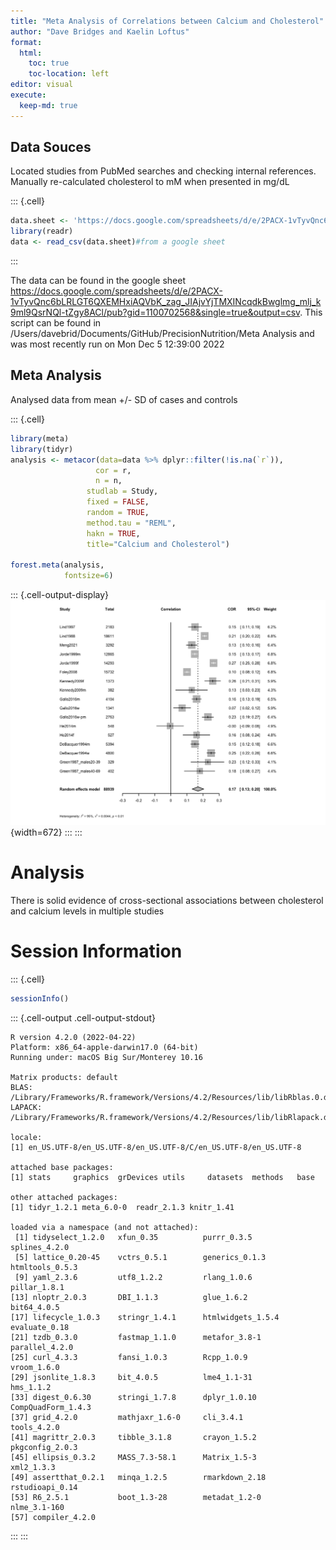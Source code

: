 ```yaml
---
title: "Meta Analysis of Correlations between Calcium and Cholesterol"
author: "Dave Bridges and Kaelin Loftus"
format:
  html:
    toc: true
    toc-location: left
editor: visual
execute:
  keep-md: true
---
```






## Data Souces

Located studies from PubMed searches and checking internal references.  Manually re-calculated cholesterol to mM when presented in mg/dL



::: {.cell}

```{.r .cell-code}
data.sheet <- 'https://docs.google.com/spreadsheets/d/e/2PACX-1vTyvQnc6bLRLGT6QXEMHxiAQVbK_zag_JIAjvYjTMXINcqdkBwglmg_mlj_k9ml9QsrNQl-tZgy8ACl/pub?gid=1100702568&single=true&output=csv'
library(readr)
data <- read_csv(data.sheet)#from a google sheet
```
:::


The data can be found in the google sheet https://docs.google.com/spreadsheets/d/e/2PACX-1vTyvQnc6bLRLGT6QXEMHxiAQVbK_zag_JIAjvYjTMXINcqdkBwglmg_mlj_k9ml9QsrNQl-tZgy8ACl/pub?gid=1100702568&single=true&output=csv.  This script can be found in /Users/davebrid/Documents/GitHub/PrecisionNutrition/Meta Analysis and was most recently run on Mon Dec  5 12:39:00 2022

## Meta Analysis

Analysed data from mean +/- SD of cases and controls


::: {.cell}

```{.r .cell-code}
library(meta)
library(tidyr)
analysis <- metacor(data=data %>% dplyr::filter(!is.na(`r`)),
                   cor = r, 
                   n = n,
                 studlab = Study,
                 fixed = FALSE,
                 random = TRUE,
                 method.tau = "REML",
                 hakn = TRUE,
                 title="Calcium and Cholesterol")

forest.meta(analysis,
            fontsize=6)
```

::: {.cell-output-display}
![](figures/pth-meta-analysis-1.png){width=672}
:::
:::


# Analysis

There is solid evidence of cross-sectional associations between cholesterol and calcium levels in multiple studies

# Session Information


::: {.cell}

```{.r .cell-code}
sessionInfo()
```

::: {.cell-output .cell-output-stdout}
```
R version 4.2.0 (2022-04-22)
Platform: x86_64-apple-darwin17.0 (64-bit)
Running under: macOS Big Sur/Monterey 10.16

Matrix products: default
BLAS:   /Library/Frameworks/R.framework/Versions/4.2/Resources/lib/libRblas.0.dylib
LAPACK: /Library/Frameworks/R.framework/Versions/4.2/Resources/lib/libRlapack.dylib

locale:
[1] en_US.UTF-8/en_US.UTF-8/en_US.UTF-8/C/en_US.UTF-8/en_US.UTF-8

attached base packages:
[1] stats     graphics  grDevices utils     datasets  methods   base     

other attached packages:
[1] tidyr_1.2.1 meta_6.0-0  readr_2.1.3 knitr_1.41 

loaded via a namespace (and not attached):
 [1] tidyselect_1.2.0   xfun_0.35          purrr_0.3.5        splines_4.2.0     
 [5] lattice_0.20-45    vctrs_0.5.1        generics_0.1.3     htmltools_0.5.3   
 [9] yaml_2.3.6         utf8_1.2.2         rlang_1.0.6        pillar_1.8.1      
[13] nloptr_2.0.3       DBI_1.1.3          glue_1.6.2         bit64_4.0.5       
[17] lifecycle_1.0.3    stringr_1.4.1      htmlwidgets_1.5.4  evaluate_0.18     
[21] tzdb_0.3.0         fastmap_1.1.0      metafor_3.8-1      parallel_4.2.0    
[25] curl_4.3.3         fansi_1.0.3        Rcpp_1.0.9         vroom_1.6.0       
[29] jsonlite_1.8.3     bit_4.0.5          lme4_1.1-31        hms_1.1.2         
[33] digest_0.6.30      stringi_1.7.8      dplyr_1.0.10       CompQuadForm_1.4.3
[37] grid_4.2.0         mathjaxr_1.6-0     cli_3.4.1          tools_4.2.0       
[41] magrittr_2.0.3     tibble_3.1.8       crayon_1.5.2       pkgconfig_2.0.3   
[45] ellipsis_0.3.2     MASS_7.3-58.1      Matrix_1.5-3       xml2_1.3.3        
[49] assertthat_0.2.1   minqa_1.2.5        rmarkdown_2.18     rstudioapi_0.14   
[53] R6_2.5.1           boot_1.3-28        metadat_1.2-0      nlme_3.1-160      
[57] compiler_4.2.0    
```
:::
:::
